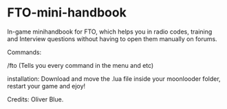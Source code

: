 # FTO-mini-handbook
In-game minihandbook for FTO, which helps you in radio codes, training and Interview questions without having to open them manually on forums.

Commands:

/fto (Tells you every command in the menu and etc)

installation:
Download and move the .lua file inside your moonlooder folder, restart your game and ejoy!

Credits: Oliver Blue.
